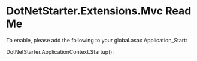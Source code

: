 # DotNetStarter.Extensions.Mvc Read Me

To enable, please add the following to your global.asax Application_Start:

DotNetStarter.ApplicationContext.Startup():
